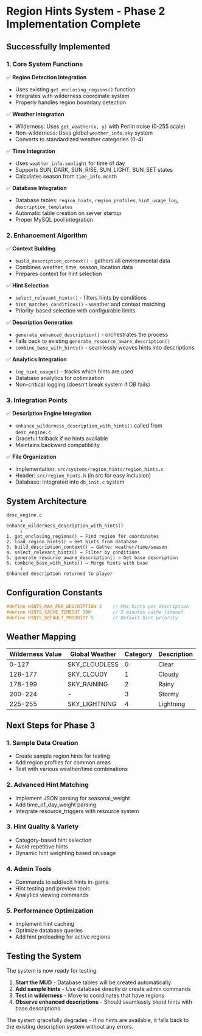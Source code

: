 # Region Hints System - Phase 2 Implementation Complete

## Successfully Implemented

### 1. Core System Functions
✅ **Region Detection Integration**
- Uses existing `get_enclosing_regions()` function
- Integrates with wilderness coordinate system
- Properly handles region boundary detection

✅ **Weather Integration**
- Wilderness: Uses `get_weather(x, y)` with Perlin noise (0-255 scale)
- Non-wilderness: Uses global `weather_info.sky` system
- Converts to standardized weather categories (0-4)

✅ **Time Integration**
- Uses `weather_info.sunlight` for time of day
- Supports SUN_DARK, SUN_RISE, SUN_LIGHT, SUN_SET states
- Calculates season from `time_info.month`

✅ **Database Integration**
- Database tables: `region_hints`, `region_profiles`, `hint_usage_log`, `description_templates`
- Automatic table creation on server startup
- Proper MySQL pool integration

### 2. Enhancement Algorithm
✅ **Context Building**
- `build_description_context()` - gathers all environmental data
- Combines weather, time, season, location data
- Prepares context for hint selection

✅ **Hint Selection**
- `select_relevant_hints()` - filters hints by conditions
- `hint_matches_conditions()` - weather and context matching
- Priority-based selection with configurable limits

✅ **Description Generation**
- `generate_enhanced_description()` - orchestrates the process
- Falls back to existing `generate_resource_aware_description()`
- `combine_base_with_hints()` - seamlessly weaves hints into descriptions

✅ **Analytics Integration**
- `log_hint_usage()` - tracks which hints are used
- Database analytics for optimization
- Non-critical logging (doesn't break system if DB fails)

### 3. Integration Points
✅ **Description Engine Integration**
- `enhance_wilderness_description_with_hints()` called from `desc_engine.c`
- Graceful fallback if no hints available
- Maintains backward compatibility

✅ **File Organization**
- Implementation: `src/systems/region_hints/region_hints.c`
- Header: `src/region_hints.h` (in src for easy inclusion)
- Database: Integrated into `db_init.c` system

## System Architecture

```
desc_engine.c
     ↓
enhance_wilderness_description_with_hints()
     ↓
1. get_enclosing_regions() → Find region for coordinates
2. load_region_hints() → Get hints from database 
3. build_description_context() → Gather weather/time/season
4. select_relevant_hints() → Filter by conditions
5. generate_resource_aware_description() → Get base description
6. combine_base_with_hints() → Merge hints with base
     ↓
Enhanced description returned to player
```

## Configuration Constants

```c
#define HINTS_MAX_PER_DESCRIPTION 3    // Max hints per description
#define HINTS_CACHE_TIMEOUT 300        // 5 minutes cache timeout
#define HINTS_DEFAULT_PRIORITY 5       // Default hint priority
```

## Weather Mapping

| Wilderness Value | Global Weather | Category | Description |
|------------------|----------------|----------|-------------|
| 0-127           | SKY_CLOUDLESS  | 0        | Clear       |
| 128-177         | SKY_CLOUDY     | 1        | Cloudy      |
| 178-199         | SKY_RAINING    | 2        | Rainy       |
| 200-224         | -              | 3        | Stormy      |
| 225-255         | SKY_LIGHTNING  | 4        | Lightning   |

## Next Steps for Phase 3

### 1. Sample Data Creation
- Create sample region hints for testing
- Add region profiles for common areas
- Test with various weather/time combinations

### 2. Advanced Hint Matching
- Implement JSON parsing for seasonal_weight
- Add time_of_day_weight parsing
- Integrate resource_triggers with resource system

### 3. Hint Quality & Variety
- Category-based hint selection
- Avoid repetitive hints
- Dynamic hint weighting based on usage

### 4. Admin Tools
- Commands to add/edit hints in-game
- Hint testing and preview tools
- Analytics viewing commands

### 5. Performance Optimization
- Implement hint caching
- Optimize database queries
- Add hint preloading for active regions

## Testing the System

The system is now ready for testing:

1. **Start the MUD** - Database tables will be created automatically
2. **Add sample hints** - Use database directly or create admin commands
3. **Test in wilderness** - Move to coordinates that have regions
4. **Observe enhanced descriptions** - Should seamlessly blend hints with base descriptions

The system gracefully degrades - if no hints are available, it falls back to the existing description system without any errors.
